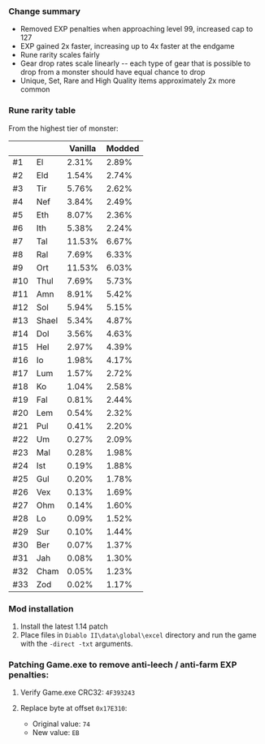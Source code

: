 ### Change summary

- Removed EXP penalties when approaching level 99, increased cap to 127
- EXP gained 2x faster, increasing up to 4x faster at the endgame
- Rune rarity scales fairly
- Gear drop rates scale linearly -- each type of gear that is possible to drop from a monster should have equal chance to drop
- Unique, Set, Rare and High Quality items approximately 2x more common

### Rune rarity table

From the highest tier of monster:

|  |  | Vanilla  | Modded |
| --- | --- | ---  | --- |
| #1 | El | 2.31%  | 2.89% |
| #2 | Eld | 1.54%  | 2.74% |
| #3 | Tir | 5.76%  | 2.62% |
| #4 | Nef | 3.84%  | 2.49% |
| #5 | Eth | 8.07%  | 2.36% |
| #6 | Ith | 5.38%  | 2.24% |
| #7 | Tal | 11.53%  | 6.67% |
| #8 | Ral | 7.69%  | 6.33% |
| #9 | Ort | 11.53%  | 6.03% |
| #10 | Thul | 7.69%  | 5.73% |
| #11 | Amn | 8.91%  | 5.42% |
| #12 | Sol | 5.94%  | 5.15% |
| #13 | Shael | 5.34%  | 4.87% |
| #14 | Dol | 3.56%  | 4.63% |
| #15 | Hel | 2.97%  | 4.39% |
| #16 | Io | 1.98%  | 4.17% |
| #17 | Lum | 1.57%  | 2.72% |
| #18 | Ko | 1.04%  | 2.58% |
| #19 | Fal | 0.81%  | 2.44% |
| #20 | Lem | 0.54%  | 2.32% |
| #21 | Pul | 0.41%  | 2.20% |
| #22 | Um | 0.27%  | 2.09% |
| #23 | Mal | 0.28%  | 1.98% |
| #24 | Ist | 0.19%  | 1.88% |
| #25 | Gul | 0.20%  | 1.78% |
| #26 | Vex | 0.13%  | 1.69% |
| #27 | Ohm | 0.14%  | 1.60% |
| #28 | Lo | 0.09%  | 1.52% |
| #29 | Sur | 0.10%  | 1.44% |
| #30 | Ber | 0.07%  | 1.37% |
| #31 | Jah | 0.08%  | 1.30% |
| #32 | Cham | 0.05%  | 1.23% |
| #33 | Zod | 0.02%  | 1.17% |

### Mod installation

1) Install the latest 1.14 patch
2) Place files in `Diablo II\data\global\excel` directory and run the game with the `-direct -txt` arguments.

### Patching Game.exe to remove anti-leech / anti-farm EXP penalties:

1) Verify Game.exe CRC32: `4F393243`

2) Replace byte at offset `0x17E310`:
    - Original value: `74`
    - New value: `EB`

